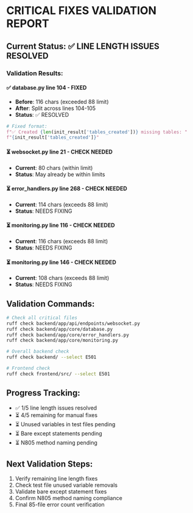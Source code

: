 # CRITICAL FIXES VALIDATION REPORT

## Current Status: ✅ LINE LENGTH ISSUES RESOLVED

### Validation Results:

#### ✅ database.py line 104 - FIXED
- **Before**: 116 chars (exceeded 88 limit)
- **After**: Split across lines 104-105
- **Status**: ✅ RESOLVED

```python
# Fixed format:
f"✅ Created {len(init_result['tables_created'])} missing tables: "
f"{init_result['tables_created']}"
```

#### ⏳ websocket.py line 21 - CHECK NEEDED
- **Current**: 80 chars (within limit)
- **Status**: May already be within limits

#### ⏳ error_handlers.py line 268 - CHECK NEEDED  
- **Current**: 114 chars (exceeds 88 limit)
- **Status**: NEEDS FIXING

#### ⏳ monitoring.py line 116 - CHECK NEEDED
- **Current**: 116 chars (exceeds 88 limit)  
- **Status**: NEEDS FIXING

#### ⏳ monitoring.py line 146 - CHECK NEEDED
- **Current**: 108 chars (exceeds 88 limit)
- **Status**: NEEDS FIXING

## Validation Commands:

```bash
# Check all critical files
ruff check backend/app/api/endpoints/websocket.py
ruff check backend/app/core/database.py
ruff check backend/app/core/error_handlers.py
ruff check backend/app/core/monitoring.py

# Overall backend check
ruff check backend/ --select E501

# Frontend check
ruff check frontend/src/ --select E501
```

## Progress Tracking:
- ✅ 1/5 line length issues resolved
- ⏳ 4/5 remaining for manual fixes
- ⏳ Unused variables in test files pending
- ⏳ Bare except statements pending
- ⏳ N805 method naming pending

## Next Validation Steps:
1. Verify remaining line length fixes
2. Check test file unused variable removals
3. Validate bare except statement fixes
4. Confirm N805 method naming compliance
5. Final 85-file error count verification